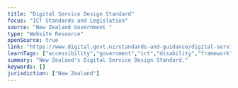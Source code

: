 ```yaml
---
title: "Digital Service Design Standard"
focus: "ICT Standards and Legislation"
source: "New Zealand Government "
type: "Website Resource"
openSource: true
link: "https://www.digital.govt.nz/standards-and-guidance/digital-service-design-standard/"
learnTags: ["accessibility","government","ict","disability","framework","regulation"]
summary: "New Zealand's Digital Service Design Standard."
keywords: []
jurisdiction: ["New Zealand"]
---
```

